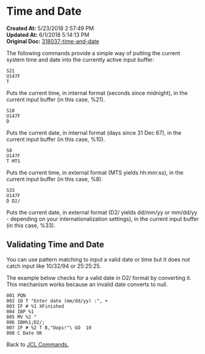 # Time and Date 

**Created At:** 5/23/2018 2:57:49 PM  
**Updated At:** 6/1/2018 5:14:13 PM  
**Original Doc:** [318037-time-and-date](https://docs.jbase.com/45792-jcl/318037-time-and-date)  


The following commands provide a simple way of putting the current system time and date into the currently active input buffer:

```
S21
U147F
T
```

Puts the current time, in internal format (seconds since midnight), in the current input buffer (in this case, %21).

```
S10
U147F
D
```

Puts the current date, in internal format (days since 31 Dec 67), in the current input buffer (in this case, %10).

```
S8
U147F
T MTS
```

Puts the current time, in external format (MTS yields hh:mm:ss), in the current input buffer (in this case, %8).

```
S33
U147F
D D2/
```

Puts the current date, in external format (D2/ yields dd/mm/yy or mm/dd/yy - depending on your internationalization settings), in the current input buffer (in this case, %33).



## Validating Time and Date 

You can use pattern matching to input a valid date or time but it does not catch input like 10/32/94 or 25:25:25.

The example below checks for a valid date in D2/ format by converting it. This mechanism works because an invalid date converts to null.

```
001 PQN
002 10 T "Enter date (mm/dd/yy) :", +
003 IF # %1 XFinished
004 IBP %1
005 MV %2 "
006 IBH%1;D2/;
007 IF # %2 T B,"Oops!"\ GO  10
008 C Date OK
```





Back to [JCL Commands.](318022-jcl)
